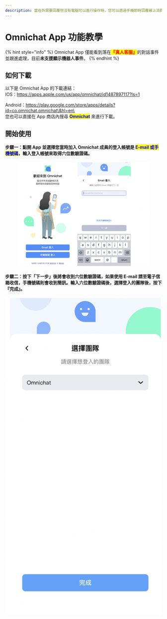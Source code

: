 ```yaml
---
description: 當在外需要回覆但沒有電腦可以進行操作時，您可以透過手機即時回覆線上消費者疑問
---
```


# Omnichat App 功能教學

{% hint style="info" %}
Omnichat App 僅能看到落在<mark style="color:red;">**『真人客服』**</mark>的對話事件並跟進處理，目前**未支援顯示機器人事件**。
{% endhint %}

## 如何下載

以下是 Omnichat App 的下載連結：\
IOS：https://apps.apple.com/us/app/omnichat/id1487897117?ls=1

Android：https://play.google.com/store/apps/details?id=co.omnichat.omnichat\&hl=en\
\
您也可以直接在 App 商店內搜尋 <mark style="color:blue;">**Omnichat**</mark> 來進行下載。

## 開始使用

#### 步驟一：點開 App 並選擇您當時加入 Omnichat 成員的登入帳號是 <mark style="color:blue;">E-mail 或手機號碼</mark>，輸入登入帳號來取得六位數驗證碼。

<figure><img src="../../.gitbook/assets/截圖 2023-10-09 下午4.03.23.png" alt=""><figcaption></figcaption></figure>

#### 步驟二：按下「下一步」後將會收到六位數驗證碼，如果使用 E-mail 請至電子信箱收信，手機號碼則會收到簡訊。輸入六位數驗證碼後，選擇登入的團隊後，按下『完成』。

![](<../../.gitbook/assets/截圖 2023-10-09 下午4.04.48.png>)

